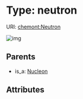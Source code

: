 
# Type: neutron




URI: [chemont:Neutron](http://w3id.org/chemontNeutron)


![img](http://yuml.me/diagram/nofunky;dir:TB/class/[Nucleon],[Nucleon]^-[Neutron])

## Parents

 *  is_a: [Nucleon](Nucleon.md)

## Attributes

